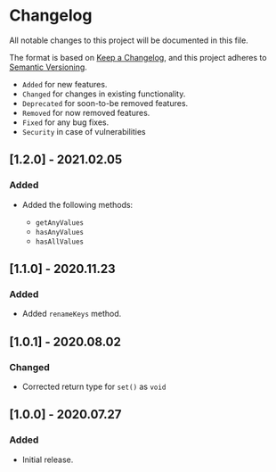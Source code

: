 # Changelog

All notable changes to this project will be documented in this file.

The format is based on [Keep a Changelog](https://keepachangelog.com/en/1.0.0/),
and this project adheres to [Semantic Versioning](https://semver.org/spec/v2.0.0.html).

- `Added` for new features.
- `Changed` for changes in existing functionality.
- `Deprecated` for soon-to-be removed features.
- `Removed` for now removed features.
- `Fixed` for any bug fixes.
- `Security` in case of vulnerabilities

## [1.2.0] - 2021.02.05

### Added

- Added the following methods:

    - `getAnyValues`
    - `hasAnyValues`
    - `hasAllValues`

## [1.1.0] - 2020.11.23

### Added

- Added `renameKeys` method.

## [1.0.1] - 2020.08.02

### Changed

- Corrected return type for `set()` as `void`

## [1.0.0] - 2020.07.27

### Added

- Initial release.
